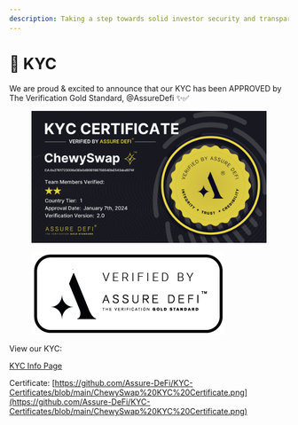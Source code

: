 ```yaml
---
description: Taking a step towards solid investor security and transparency.
---
```


# 🔐 KYC

We are proud & excited to announce that our KYC has been APPROVED by The Verification Gold Standard, @AssureDefi ✨✅

<figure><img src="../.gitbook/assets/image (1) (1) (1) (1) (1).png" alt=""><figcaption></figcaption></figure>

<figure><img src="../.gitbook/assets/assure-banners-icon-blue-transparent.png" alt=""><figcaption></figcaption></figure>

View our KYC:

[KYC Info Page](https://assuredefi.com/projects/chewyswap/)

Certificate: [https://github.com/Assure-DeFi/KYC-Certificates/blob/main/ChewySwap%20KYC%20Certificate.png](https://github.com/Assure-DeFi/KYC-Certificates/blob/main/ChewySwap%20KYC%20Certificate.png)


